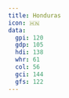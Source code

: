 ```yaml
---
title: Honduras
icon: 🇭🇳
data:
  gpi: 120
  gdp: 105
  hdi: 138
  whr: 61
  col: 56
  gci: 144
  gfs: 122
---
```

